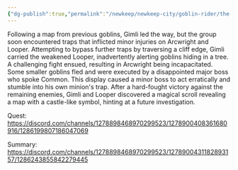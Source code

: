 ```yaml
---
{"dg-publish":true,"permalink":"/newkeep/newkeep-city/goblin-rider/the-treacherous-woods/","updated":"2025-03-24T10:24:32.980+05:30"}
---
```


Following a map from previous goblins, Gimli led the way, but the group soon encountered traps that inflicted minor injuries on Arcwright and Looper. Attempting to bypass further traps by traversing a cliff edge, Gimli carried the weakened Looper, inadvertently alerting goblins hiding in a tree. A challenging fight ensued, resulting in Arcwright being incapacitated. Some smaller goblins fled and were executed by a disappointed major boss who spoke Common. This display caused a minor boss to act erratically and stumble into his own minion's trap. After a hard-fought victory against the remaining enemies, Gimli and Looper discovered a magical scroll revealing a map with a castle-like symbol, hinting at a future investigation.

Quest:
https://discord.com/channels/1278898468970299523/1278900408361680916/1286199807186047069

Summary:
https://discord.com/channels/1278898468970299523/1278900431182893157/1286243855842279445